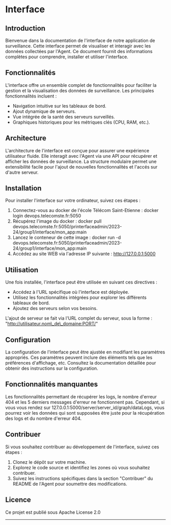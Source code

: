 # Interface

## Introduction

Bienvenue dans la documentation de l'interface de notre application de surveillance. Cette interface permet de visualiser et interagir avec les données collectées par l'Agent. Ce document fournit des informations complètes pour comprendre, installer et utiliser l'interface.

## Fonctionnalités

L'interface offre un ensemble complet de fonctionnalités pour faciliter la gestion et la visualisation des données de surveillance. Les principales fonctionnalités incluent :

- Navigation intuitive sur les tableaux de bord.
- Ajout dynamique de serveurs.
- Vue intégrée de la santé des serveurs surveillés.
- Graphiques historiques pour les métriques clés (CPU, RAM, etc.).

## Architecture

L'architecture de l'interface est conçue pour assurer une expérience utilisateur fluide. Elle interagit avec l'Agent via une API pour récupérer et afficher les données de surveillance. La structure modulaire permet une extensibilité facile pour l'ajout de nouvelles fonctionnalités et l'accés sur d'autre serveur.

## Installation

Pour installer l'interface sur votre ordinateur, suivez ces étapes :

1. Connectez-vous au docker de l'école Télécom Saint-Etienne : docker login devops.telecomste.fr:5050
2. Récupérez l'image du docker : docker pull devops.telecomste.fr:5050/printerfaceadmin/2023-24/group1/interface/mon_app:main
3. Lancez le conteneur de cette image : docker run -d devops.telecomste.fr:5050/printerfaceadmin/2023-24/group1/interface/mon_app:main 
4. Accédez au site WEB via l'adresse IP suivante : http://127.0.0.1:5000

## Utilisation

Une fois installée, l'interface peut être utilisée en suivant ces directives :

- Accédez à l'URL spécifique où l'interface est déployée.
- Utilisez les fonctionnalités intégrées pour explorer les différents tableaux de bord.
- Ajoutez des serveurs selon vos besoins.

L'ajout de serveur se fait via l'URL complet du serveur, sous la forme : "http://utilisateur.nom\_de\_domaine:PORT/"

## Configuration

La configuration de l'interface peut être ajustée en modifiant les paramètres appropriés. Ces paramètres peuvent inclure des éléments tels que les préférences d'affichage, etc. Consultez la documentation détaillée pour obtenir des instructions sur la configuration.

## Fonctionnalités manquantes

Les fonctionnalités permettant de récupérer les logs, le nombre d'erreur 404 et les 5 derniers messages d'erreur ne fonctionnent pas. 
Cependant, si vous vous rendez sur 127.0.0.1:5000/server/server_id/graph/dataLogs, vous pourrez voir les données qui sont supposées être juste pour la récupération des logs et du nombre d'erreur 404.

## Contribuer

Si vous souhaitez contribuer au développement de l'interface, suivez ces étapes :

1. Clonez le dépôt sur votre machine.
2. Explorez le code source et identifiez les zones où vous souhaitez contribuer.
3. Suivez les instructions spécifiques dans la section "Contribuer" du README de l'Agent pour soumettre des modifications.

## Licence

Ce projet est publié sous Apache License 2.0

---

